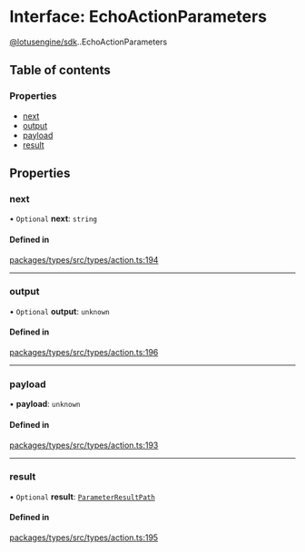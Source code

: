 # Interface: EchoActionParameters

[@lotusengine/sdk](../wiki/@lotusengine.sdk).[<internal>](../wiki/@lotusengine.sdk.%3Cinternal%3E).EchoActionParameters

## Table of contents

### Properties

- [next](../wiki/@lotusengine.sdk.%3Cinternal%3E.EchoActionParameters#next)
- [output](../wiki/@lotusengine.sdk.%3Cinternal%3E.EchoActionParameters#output)
- [payload](../wiki/@lotusengine.sdk.%3Cinternal%3E.EchoActionParameters#payload)
- [result](../wiki/@lotusengine.sdk.%3Cinternal%3E.EchoActionParameters#result)

## Properties

### next

• `Optional` **next**: `string`

#### Defined in

[packages/types/src/types/action.ts:194](https://github.com/lotusengine/sdk/blob/fdb90a3/packages/types/src/types/action.ts#L194)

___

### output

• `Optional` **output**: `unknown`

#### Defined in

[packages/types/src/types/action.ts:196](https://github.com/lotusengine/sdk/blob/fdb90a3/packages/types/src/types/action.ts#L196)

___

### payload

• **payload**: `unknown`

#### Defined in

[packages/types/src/types/action.ts:193](https://github.com/lotusengine/sdk/blob/fdb90a3/packages/types/src/types/action.ts#L193)

___

### result

• `Optional` **result**: [`ParameterResultPath`](../wiki/@lotusengine.sdk.%3Cinternal%3E#parameterresultpath)

#### Defined in

[packages/types/src/types/action.ts:195](https://github.com/lotusengine/sdk/blob/fdb90a3/packages/types/src/types/action.ts#L195)
